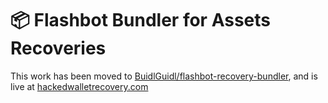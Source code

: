 # 📦 Flashbot Bundler for Assets Recoveries

This work has been moved to [BuidlGuidl/flashbot-recovery-bundler](https://github.com/BuidlGuidl/flashbot-recovery-bundler), and is live at [hackedwalletrecovery.com](hackedwalletrecovery.com) 
